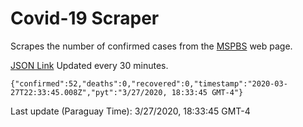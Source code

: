 # Covid-19 Scraper

Scrapes the number of confirmed cases from the [MSPBS](https://www.mspbs.gov.py/covid-19.php) web page.

[JSON Link](https://jmayalag.github.io/covid19-scrape/cases.json)
Updated every 30 minutes.
```
{"confirmed":52,"deaths":0,"recovered":0,"timestamp":"2020-03-27T22:33:45.008Z","pyt":"3/27/2020, 18:33:45 GMT-4"}
```
Last update (Paraguay Time): 3/27/2020, 18:33:45 GMT-4